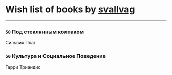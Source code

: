 # Wish list of books by [svallvag](http://vk.com/id553243325)
---

### `50` Под стеклянным колпаком
Сильвия Плат

### `50` Культура и Социальное Поведение
Гарри Триандис


